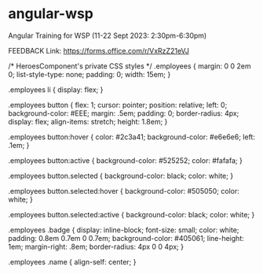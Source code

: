 # angular-wsp
Angular Training for WSP (11-22 Sept 2023: 2:30pm-6:30pm)

FEEDBACK Link: https://forms.office.com/r/VxRzZ21eVJ


/* HeroesComponent's private CSS styles */
.employees {
    margin: 0 0 2em 0;
    list-style-type: none;
    padding: 0;
    width: 15em;
  }
  
  .employees li {
    display: flex;
  }
  
  .employees button {
    flex: 1;
    cursor: pointer;
    position: relative;
    left: 0;
    background-color: #EEE;
    margin: .5em;
    padding: 0;
    border-radius: 4px;
    display: flex;
    align-items: stretch;
    height: 1.8em;
  }
  
  .employees button:hover {
    color: #2c3a41;
    background-color: #e6e6e6;
    left: .1em;
  }
  
  .employees button:active {
    background-color: #525252;
    color: #fafafa;
  }
  
  .employees button.selected {
    background-color: black;
    color: white;
  }
  
  .employees button.selected:hover {
    background-color: #505050;
    color: white;
  }
  
  .employees button.selected:active {
    background-color: black;
    color: white;
  }
  
  .employees .badge {
    display: inline-block;
    font-size: small;
    color: white;
    padding: 0.8em 0.7em 0 0.7em;
    background-color: #405061;
    line-height: 1em;
    margin-right: .8em;
    border-radius: 4px 0 0 4px;
  }
  
  .employees .name {
    align-self: center;
  }
